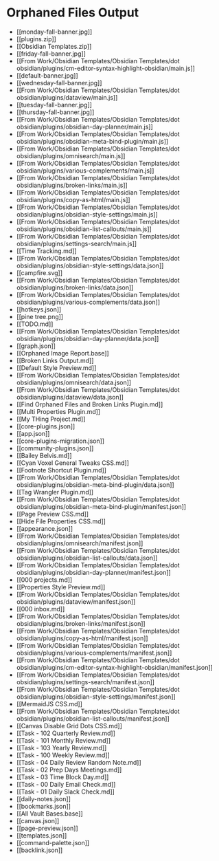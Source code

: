 # Orphaned Files Output

- [[monday-fall-banner.jpg]]
- [[plugins.zip]]
- [[Obsidian Templates.zip]]
- [[friday-fall-banner.jpg]]
- [[From Work/Obsidian Templates/Obsidian Templates/dot obsidian/plugins/cm-editor-syntax-highlight-obsidian/main.js]]
- [[default-banner.jpg]]
- [[wednesday-fall-banner.jpg]]
- [[From Work/Obsidian Templates/Obsidian Templates/dot obsidian/plugins/dataview/main.js]]
- [[tuesday-fall-banner.jpg]]
- [[thursday-fall-banner.jpg]]
- [[From Work/Obsidian Templates/Obsidian Templates/dot obsidian/plugins/obsidian-day-planner/main.js]]
- [[From Work/Obsidian Templates/Obsidian Templates/dot obsidian/plugins/obsidian-meta-bind-plugin/main.js]]
- [[From Work/Obsidian Templates/Obsidian Templates/dot obsidian/plugins/omnisearch/main.js]]
- [[From Work/Obsidian Templates/Obsidian Templates/dot obsidian/plugins/various-complements/main.js]]
- [[From Work/Obsidian Templates/Obsidian Templates/dot obsidian/plugins/broken-links/main.js]]
- [[From Work/Obsidian Templates/Obsidian Templates/dot obsidian/plugins/copy-as-html/main.js]]
- [[From Work/Obsidian Templates/Obsidian Templates/dot obsidian/plugins/obsidian-style-settings/main.js]]
- [[From Work/Obsidian Templates/Obsidian Templates/dot obsidian/plugins/obsidian-list-callouts/main.js]]
- [[From Work/Obsidian Templates/Obsidian Templates/dot obsidian/plugins/settings-search/main.js]]
- [[Time Tracking.md]]
- [[From Work/Obsidian Templates/Obsidian Templates/dot obsidian/plugins/obsidian-style-settings/data.json]]
- [[campfire.svg]]
- [[From Work/Obsidian Templates/Obsidian Templates/dot obsidian/plugins/broken-links/data.json]]
- [[From Work/Obsidian Templates/Obsidian Templates/dot obsidian/plugins/various-complements/data.json]]
- [[hotkeys.json]]
- [[pine tree.png]]
- [[TODO.md]]
- [[From Work/Obsidian Templates/Obsidian Templates/dot obsidian/plugins/obsidian-day-planner/data.json]]
- [[graph.json]]
- [[Orphaned Image Report.base]]
- [[Broken Links Output.md]]
- [[Default Style Preview.md]]
- [[From Work/Obsidian Templates/Obsidian Templates/dot obsidian/plugins/omnisearch/data.json]]
- [[From Work/Obsidian Templates/Obsidian Templates/dot obsidian/plugins/dataview/data.json]]
- [[Find Orphaned Files and Broken Links Plugin.md]]
- [[Multi Properties Plugin.md]]
- [[My THing Project.md]]
- [[core-plugins.json]]
- [[app.json]]
- [[core-plugins-migration.json]]
- [[community-plugins.json]]
- [[Bailey Belvis.md]]
- [[Cyan Voxel General Tweaks CSS.md]]
- [[Footnote Shortcut Plugin.md]]
- [[From Work/Obsidian Templates/Obsidian Templates/dot obsidian/plugins/obsidian-meta-bind-plugin/data.json]]
- [[Tag Wrangler Plugin.md]]
- [[From Work/Obsidian Templates/Obsidian Templates/dot obsidian/plugins/obsidian-meta-bind-plugin/manifest.json]]
- [[Page Preview CSS.md]]
- [[Hide File Properties CSS.md]]
- [[appearance.json]]
- [[From Work/Obsidian Templates/Obsidian Templates/dot obsidian/plugins/omnisearch/manifest.json]]
- [[From Work/Obsidian Templates/Obsidian Templates/dot obsidian/plugins/obsidian-list-callouts/data.json]]
- [[From Work/Obsidian Templates/Obsidian Templates/dot obsidian/plugins/obsidian-day-planner/manifest.json]]
- [[000 projects.md]]
- [[Properties Style Preview.md]]
- [[From Work/Obsidian Templates/Obsidian Templates/dot obsidian/plugins/dataview/manifest.json]]
- [[000 inbox.md]]
- [[From Work/Obsidian Templates/Obsidian Templates/dot obsidian/plugins/broken-links/manifest.json]]
- [[From Work/Obsidian Templates/Obsidian Templates/dot obsidian/plugins/copy-as-html/manifest.json]]
- [[From Work/Obsidian Templates/Obsidian Templates/dot obsidian/plugins/various-complements/manifest.json]]
- [[From Work/Obsidian Templates/Obsidian Templates/dot obsidian/plugins/cm-editor-syntax-highlight-obsidian/manifest.json]]
- [[From Work/Obsidian Templates/Obsidian Templates/dot obsidian/plugins/settings-search/manifest.json]]
- [[From Work/Obsidian Templates/Obsidian Templates/dot obsidian/plugins/obsidian-style-settings/manifest.json]]
- [[MermaidJS CSS.md]]
- [[From Work/Obsidian Templates/Obsidian Templates/dot obsidian/plugins/obsidian-list-callouts/manifest.json]]
- [[Canvas Disable Grid Dots CSS.md]]
- [[Task - 102 Quarterly Review.md]]
- [[Task - 101 Monthly Review.md]]
- [[Task - 103 Yearly Review.md]]
- [[Task - 100 Weekly Review.md]]
- [[Task - 04 Daily Review Random Note.md]]
- [[Task - 02 Prep Days Meetings.md]]
- [[Task - 03 Time Block Day.md]]
- [[Task - 00 Daily Email Check.md]]
- [[Task - 01 Daily Slack Check.md]]
- [[daily-notes.json]]
- [[bookmarks.json]]
- [[All Vault Bases.base]]
- [[canvas.json]]
- [[page-preview.json]]
- [[templates.json]]
- [[command-palette.json]]
- [[backlink.json]]
